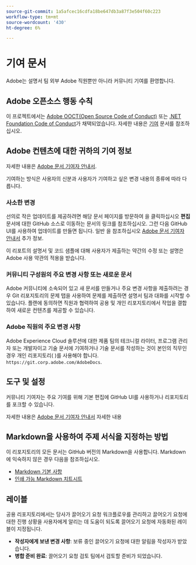 ```yaml
---
source-git-commit: 1a5afcec16cdfa18be647db3a87f3e504f60c223
workflow-type: tm+mt
source-wordcount: '430'
ht-degree: 6%

---
```

# 기여 문서

Adobe는 설명서 팀 외부 Adobe 직원뿐만 아니라 커뮤니티 기여를 환영합니다.

## Adobe 오픈소스 행동 수칙

이 프로젝트에서는 [Adobe OOCT(Open Source Code of Conduct)](code-of-conduct.md) 또는 [.NET Foundation Code of Conduct](https://dotnetfoundation.org/code-of-conduct)가 채택되었습니다. 자세한 내용은 [기여](contributing.md) 문서를 참조하십시오.

## Adobe 컨텐츠에 대한 귀하의 기여 정보

자세한 내용은 [Adobe 문서 기여자 안내서](https://docs.adobe.com/content/help/en/contributor/contributor-guide/introduction.html).

기여하는 방식은 사용자의 신분과 사용자가 기여하고 싶은 변경 내용의 종류에 따라 다릅니다.

### 사소한 변경

선의로 작은 업데이트를 제공하려면 해당 문서 페이지를 방문하여 을 클릭하십시오 **편집** 문서에 대한 GitHub 소스로 이동하는 문서의 링크를 참조하십시오. 그런 다음 GitHub UI를 사용하여 업데이트를 만들면 됩니다. 일반 을 참조하십시오 [Adobe 문서 기여자 안내서](https://docs.adobe.com/content/help/en/contributor/contributor-guide/introduction.html) 추가 정보.

이 리포트의 설명서 및 코드 샘플에 대해 사용자가 제출하는 약간의 수정 또는 설명은 Adobe 사용 약관의 적용을 받습니다.

### 커뮤니티 구성원의 주요 변경 사항 또는 새로운 문서

Adobe 커뮤니티에 소속되어 있고 새 문서를 만들거나 주요 변경 사항을 제출하려는 경우 Git 리포지토리의 문제 탭을 사용하여 문제를 제출하면 설명서 팀과 대화를 시작할 수 있습니다. 플랜에 동의하면 직원과 협력하여 공용 및 개인 리포지토리에서 작업을 결합하여 새로운 컨텐츠를 제공할 수 있습니다.

<!--
If you submit a pull request with significant changes to documentation and code examples, you'll see a message in the pull request asking you to submit an online contribution license agreement (CLA). We need you to complete the online form before we can review your pull request.
-->

### Adobe 직원의 주요 변경 사항

Adobe Experience Cloud 솔루션에 대한 제품 팀의 테크니컬 라이터, 프로그램 관리자 또는 개발자이고 기술 문서에 기여하거나 기술 문서를 작성하는 것이 본인의 직무인 경우 개인 리포지토리( )를 사용해야 합니다. `https://git.corp.adobe.com/AdobeDocs`.

<!--Employees from other parts of the Adobe world should use the public repo for minor updates.-->

## 도구 및 설정

커뮤니티 기여자는 주요 기여를 위해 기본 편집에 GitHub UI를 사용하거나 리포지토리를 포크할 수 있습니다.

자세한 내용은 [Adobe 문서 기여자 안내서](https://docs.adobe.com/content/help/en/contributor/contributor-guide/introduction.html) 자세한 내용

## Markdown을 사용하여 주제 서식을 지정하는 방법

이 리포지토리의 모든 문서는 GitHub 버전의 Markdown을 사용합니다. Markdown에 익숙하지 않은 경우 다음을 참조하십시오.

* [Markdown 기본 사항](https://help.github.com/articles/getting-started-with-writing-and-formatting-on-github/)
* [인쇄 가능 Markdown 치트시트](https://guides.github.com/pdfs/markdown-cheatsheet-online.pdf)

## 레이블

공용 리포지토리에서는 당사가 끌어오기 요청 워크플로우를 관리하고 끌어오기 요청에 대한 진행 상황을 사용자에게 알리는 데 도움이 되도록 끌어오기 요청에 자동화된 레이블이 지정됩니다.

* **작성자에게 보낸 변경 사항**: 보류 중인 끌어오기 요청에 대한 알림을 작성자가 받았습니다.
* **병합 준비 완료**: 끌어오기 요청 검토 팀에서 검토할 준비가 되었습니다.
